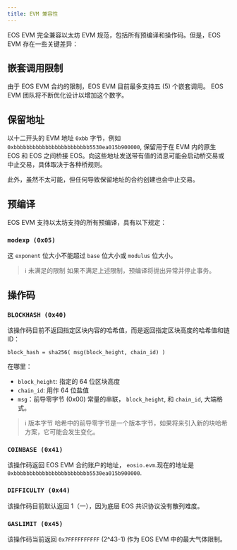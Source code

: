 ```yaml
---
title: EVM 兼容性
---
```


EOS EVM 完全兼容以太坊 EVM 规范，包括所有预编译和操作码。但是，EOS EVM 存在一些关键差异：

## 嵌套调用限制

由于 EOS EVM 合约的限制，EOS EVM 目前最多支持五 (5) 个嵌套调用。 EOS EVM 团队将不断优化设计以增加这个数字。

## 保留地址

以十二开头的 EVM 地址 `0xbb` 字节，例如 `0xbbbbbbbbbbbbbbbbbbbbbbbb5530ea015b900000`, 保留用于在 EVM 内的原生 EOS 和 EOS 之间桥接 EOS。向这些地址发送带有值的消息可能会启动桥交易或中止交易，具体取决于各种桥规则。

此外，虽然不太可能，但任何导致保留地址的合约创建也会中止交易。

## 预编译

EOS EVM 支持以太坊支持的所有预编译，具有以下规定：

### `modexp (0x05)`

这 `exponent` 位大小不能超过 `base` 位大小或 `modulus` 位大小。

> ℹ️ 未满足的限制
如果不满足上述限制，预编译将抛出异常并停止事务。

## 操作码

### `BLOCKHASH (0x40)`

该操作码目前不返回指定区块内容的哈希值，而是返回指定区块高度的哈希值和链ID：

`block_hash = sha256( msg(block_height, chain_id) )`

在哪里：
* `block_height`: 指定的 64 位区块高度
* `chain_id`: 用作 64 位盐值
* `msg`：前导零字节 (0x00) 常量的串联， `block_height`, 和 `chain_id`, 大端格式。

> ℹ️ 版本字节
哈希中的前导零字节是一个版本字节，如果将来引入新的块哈希方案，它可能会发生变化。

### `COINBASE (0x41)`

该操作码返回 EOS EVM 合约账户的地址， `eosio.evm`.现在的地址是 `0xbbbbbbbbbbbbbbbbbbbbbbbb5530ea015b900000`.

### `DIFFICULTY (0x44)`

该操作码目前默认返回 1（一），因为底层 EOS 共识协议没有散列难度。

### `GASLIMIT (0x45)`

该操作码当前返回 `0x7FFFFFFFFFF` (2^43-1) 作为 EOS EVM 中的最大气体限制。
